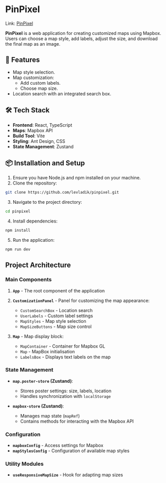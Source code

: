 # **PinPixel**

Link: <a href="https://levladik.github.io/pinpixel/" target="_blank">PinPixel</a>

**PinPixel** is a web application for creating customized maps using Mapbox. Users can choose a map style, add labels, adjust the size, and download the final map as an image.

## 🚀 **Features**

- Map style selection.
- Map customization:
  - Add custom labels.
  - Choose map size.
- Location search with an integrated search box.

## 🛠️ **Tech Stack**

- **Frontend**: React, TypeScript
- **Maps**: Mapbox API
- **Build Tool**: Vite
- **Styling**: Ant Design, CSS
- **State Management**: Zustand


## 📦 **Installation and Setup**

1. Ensure you have Node.js and npm installed on your machine.
2. Clone the repository:

```bash 
git clone https://github.com/levladik/pinpixel.git
```
3. Navigate to the project directory:
```bash
cd pinpixel
```
4. Install dependencies:
```bash
npm install
```
5. Run the application:
```bash
npm run dev
```

## Project Architecture  

### Main Components  
1. **`App`** - The root component of the application  
2. **`CustomizationPanel`** - Panel for customizing the map appearance:  
   - `CustomSearchBox` - Location search  
   - `UserLabels` - Custom label settings  
   - `MapStyles` - Map style selection  
   - `MapSizeButtons` - Map size control  

3. **`Map`** - Map display block:  
   - `MapContainer` - Container for Mapbox GL  
   - `Map` - MapBox initialisation
   - `LabelsBox` - Displays text labels on the map  

### State Management  
- **`map.poster-store` (Zustand)**:  
  - Stores poster settings: size, labels, location  
  - Handles synchronization with `localStorage`  

- **`mapbox-store` (Zustand)**:  
  - Manages map state (`mapRef`)  
  - Contains methods for interacting with the Mapbox API  

### Configuration  
- **`mapboxConfig`** - Access settings for Mapbox  
- **`mapStylesConfig`** - Configuration of available map styles  

### Utility Modules  
- **`useResponsiveMapSize`** - Hook for adapting map sizes  
